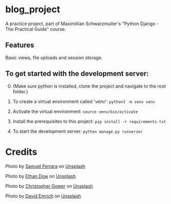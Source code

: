 # blog_project

A practice project, part of Maximillian Schwarzmuller's "Python Django - The Practical Guide" course.

## Features

Basic views, file uploads and session storage.

## To get started with the development server:

0. (Make sure python is installed, clone the project and navigate to the root folder.)
1. To create a virtual environment called 'venv':
    `python3 -m venv venv`
2. Activate the virtual environment: 
    `source venv/bin/activate`
3. Install the prerequisites to this project:
    `pip install -r requirements.txt`

4. To start the development server:
    `python manage.py runserver`

# Credits

Photo by <a href="https://unsplash.com/@samferrara?utm_source=unsplash&utm_medium=referral&utm_content=creditCopyText">Samuel Ferrara</a> on <a href="https://unsplash.com/photos/1527pjeb6jg?utm_source=unsplash&utm_medium=referral&utm_content=creditCopyText">Unsplash</a>
  
Photo by <a href="https://unsplash.com/@ethandow?utm_source=unsplash&utm_medium=referral&utm_content=creditCopyText">Ethan Dow</a> on <a href="https://unsplash.com/photos/2JLN11-aHmM?utm_source=unsplash&utm_medium=referral&utm_content=creditCopyText">Unsplash</a>


Photo by <a href="https://unsplash.com/@cgower?utm_source=unsplash&utm_medium=referral&utm_content=creditCopyText">Christopher Gower</a> on <a href="https://unsplash.com/photos/m_HRfLhgABo?utm_source=unsplash&utm_medium=referral&utm_content=creditCopyText">Unsplash</a>

Photo by <a href="https://unsplash.com/@davidemrich?utm_source=unsplash&utm_medium=referral&utm_content=creditCopyText">David Emrich</a> on <a href="https://unsplash.com/photos/odII8BzuWU8?utm_source=unsplash&utm_medium=referral&utm_content=creditCopyText">Unsplash</a>
  
